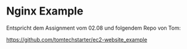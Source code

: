 # Nginx Example

Entspricht dem Assignment vom 02.08 und folgendem Repo von Tom:
 
https://github.com/tomtechstarter/ec2-website_example